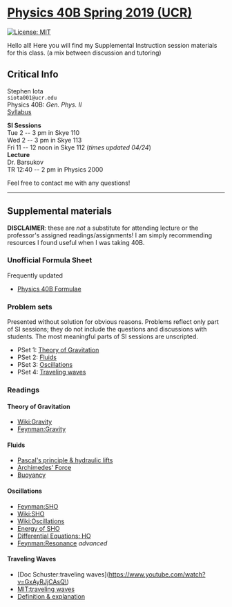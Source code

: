 # [Physics 40B Spring 2019 (UCR)](https://stepheniota.com/physics-40b-s19)

[![License: MIT](https://img.shields.io/badge/License-MIT-yellow.svg)](https://opensource.org/licenses/MIT)

Hello all! Here you will find my Supplemental Instruction session materials for this class. (a mix between discussion and tutoring)

## Critical Info

Stephen Iota<br/>
`siota001@ucr.edu`<br/>
Physics 40B: *Gen. Phys. II* <br/>
[Syllabus](./syllabus/2019s-p40b-syllabus.pdf)

**SI Sessions**<br/>
Tue 2 -- 3 pm in Skye 110<br/>
Wed 2 -- 3 pm in Skye 113<br/>
Fri 11 -- 12 noon in Skye 112 (*times updated 04/24*)<br/>
**Lecture**<br/>
Dr. Barsukov<br/>
TR 12:40 -- 2 pm in Physics 2000

Feel free to contact me with any questions!

---
## Supplemental materials
**DISCLAIMER**: these are *not* a substitute for attending lecture or the professor's assigned readings/assignments!
I am simply recommending resources I found useful when I was taking 40B.

### Unofficial Formula Sheet
Frequently updated
* [Physics 40B Formulae](./P40B_Formulae.pdf)

### Problem sets
Presented without solution for obvious reasons. Problems reflect only part of SI sessions; they do not include the questions and discussions with students. The most meaningful parts of SI sessions are unscripted.

* PSet 1: [Theory of Gravitation](./problem-sets/P40B_S19_PSet1.pdf)
* PSet 2: [Fluids](./problem-sets/P40B_S19_PSet2.pdf)
* PSet 3: [Oscillations](./problem-sets/P40B_S19_PSet3.pdf)
* PSet 4: [Traveling waves](./problem-sets/P40B_S19_PSet4.pdf)


### Readings
#### Theory of Gravitation
* [Wiki:Gravity](https://en.wikipedia.org/wiki/Gravity)
* [Feynman:Gravity](http://www.feynmanlectures.caltech.edu/I_07.html)


#### Fluids
* [Pascal's principle & hydraulic lifts](http://hyperphysics.phy-astr.gsu.edu/hbase/pasc.html)
* [Archimedes' Force](http://hyperphysics.phy-astr.gsu.edu/hbase/pbuoy.html)
* [Buoyancy](https://phet.colorado.edu/en/simulation/buoyancy)


#### Oscillations
* [Feynman:SHO](http://www.feynmanlectures.caltech.edu/I_21.html)
* [Wiki:SHO](https://en.wikipedia.org/wiki/Simple_harmonic_motion)
* [Wiki:Oscillations](https://en.wikipedia.org/wiki/Oscillation)
* [Energy of SHO](https://www.youtube.com/watch?v=nvc78QWnDH4)
* [Differential Equations: HO](https://www.youtube.com/watch?v=sxzFpOsvfgU)
* [Feynman:Resonance](http://www.feynmanlectures.caltech.edu/I_23.html) *advanced*

#### Traveling Waves
* [Doc Schuster:traveling waves](https://www.youtube.com/watch?v=GxAyRJjCAsQ\)
* [MIT:traveling waves](https://www.youtube.com/watch?v=SnNmbVH5DAM)
* [Definition & explanation](https://www.youtube.com/watch?v=2sO-L3F9X_k)
